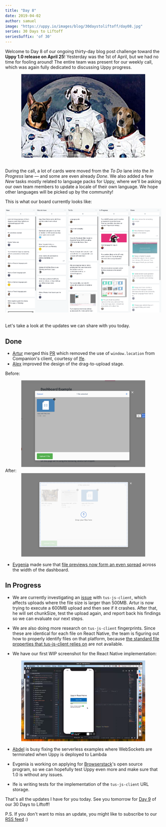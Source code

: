 ```yaml
---
title: "Day 8"
date: 2019-04-02
author: samuel
image: "https://uppy.io/images/blog/30daystoliftoff/day08.jpg"
series: 30 Days to Liftoff
seriesSuffix: 'of 30'
---
```


Welcome to Day 8 of our ongoing thirty-day blog post challenge toward the **Uppy 1.0 release on April 25**! Yesterday was the 1st of April, but we had no time for fooling around! The entire team was present for our weekly call, which was again fully dedicated to discussing Uppy progress.

<center><img width="400" src="/images/blog/30daystoliftoff/day08.jpg"><br /><br /></center>

During the call, a lot of cards were moved from the _To Do_ lane into the _In Progress_ lane — and some are even already _Done_. We also added a few _New_ tasks mostly related to language packs for Uppy, where we'll be asking our own team members to update a locale of their own language. We hope other languages will be picked up by the community!

<!--more-->

This is what our board currently looks like:

<center><img src="/images/blog/30daystoliftoff/2019-04-board.png"><br /><br /></center>

Let's take a look at the updates we can share with you today.

## Done

*   [Artur](https://transloadit.com/about/#artur) merged this [PR](https://github.com/transloadit/uppy/pull/1393) which removed the use of `window.location` from Companion's client, courtesy of [Ife](https://transloadit.com/about/#ife).
*   [Alex](https://transloadit.com/about/#alex) improved the design of the drag-to-upload stage. <br />

Before:<br />

<center><img width="400" src="/images/blog/30daystoliftoff/2019-04-02-before.png"></center>
After:<br />
<center><img width="400" src="/images/blog/30daystoliftoff/2019-04-02-after.png"></center>

*   [Evgenia](https://github.com/lakesare) made sure that [file previews now form an even spread](https://github.com/transloadit/uppy/pull/1398) across the width of the dashboard.

## In Progress

*   We are currently investigating an [issue](https://github.com/tus/tus-js-client/issues/146) with `tus-js-client`, which affects uploads where the file size is larger than 500MB. Artur is now trying to execute a 600MB upload and then see if it crashes. After that, he will set chunkSize, test the upload again, and report back his findings so we can evaluate our next steps.

* We are also doing more research on `tus-js-client` fingerprints. Since these are identical for each file on React Native, the team is figuring out how to properly identify files on that platform, because [the standard file properties that tus-js-client relies on](https://github.com/tus/tus-js-client/blob/master/lib/node/fingerprint.js) are not available.

*   We have our first WIP screenshot for the React Native implementation:

<center><img width="400" src="/images/blog/30daystoliftoff/2019-04-02-wip-react-native.png"></center>

*   [Abdel](https://transloadit.com/about/#abdel) is busy fixing the serverless examples where WebSockets are terminated when Uppy is deployed to Lambda

*   Evgenia is working on applying for [Browserstack](https://www.browserstack.com/open-source?ref=pricing)'s open source program, so we can hopefully test Uppy even more and make sure that 1.0 is without any issues.

*   Ife is writing tests for the implementation of the `tus-js-client` URL storage.

That's all the updates I have for you today. See you tomorrow for [Day 9](/blog/2019/04/liftoff-09/) of our 30 Days to Liftoff!

P.S. If you don't want to miss an update, you might like to subscribe to our [RSS feed](https://uppy.io/atom.xml) :)

